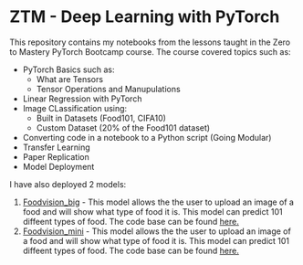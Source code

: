 # ZTM - Deep Learning with PyTorch

This repository contains my notebooks from the lessons taught in the Zero to Mastery PyTorch Bootcamp course. The course covered topics such as:

- PyTorch Basics such as:
  - What are Tensors
  - Tensor Operations and Manupulations
- Linear Regression with PyTorch
- Image CLassification using:
  - Built in Datasets (Food101, CIFA10)
  - Custom Dataset (20% of the Food101 dataset)
- Converting code in a notebook to a Python script (Going Modular)
- Transfer Learning
- Paper Replication
- Model Deployment

I have also deployed 2 models:

1. [Foodvision_big](https://huggingface.co/spaces/chucey/foodvision_big) - This model allows the the user to upload an image of a food and will show what type of food it is. This model can predict 101 diffeent types of food. The code base can be found [here.](https://huggingface.co/spaces/chucey/foodvision_big/tree/main)
2. [Foodvision_mini](https://huggingface.co/spaces/chucey/foodvision_mini) - This model allows the the user to upload an image of a food and will show what type of food it is. This model can predict 101 diffeent types of food. The code base can be found [here.](https://huggingface.co/spaces/chucey/foodvision_mini/tree/main)
